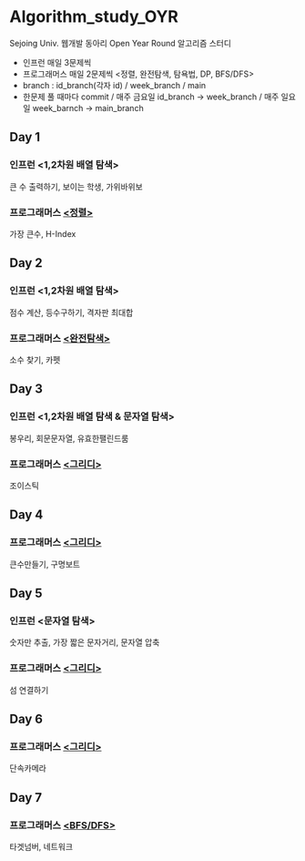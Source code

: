 # Algorithm_study_OYR

Sejoing Univ. 웹개발 동아리 Open Year Round 알고리즘 스터디

-   인프런 매일 3문제씩
-   프로그래머스 매일 2문제씩 <정렬, 완전탐색, 탐욕법, DP, BFS/DFS>
-   branch : id_branch(각자 id) / week_branch / main
-   한문제 풀 때마다 commit / 매주 금요일 id_branch -> week_branch / 매주 일요일 week_barnch -> main_branch

## Day 1

### 인프런 <1,2차원 배열 탐색>

큰 수 출력하기, 보이는 학생, 가위바위보

### 프로그래머스 [<정렬>](https://programmers.co.kr/learn/courses/30/parts/12198)

가장 큰수, H-Index

## Day 2

### 인프런 <1,2차원 배열 탐색>

점수 계산, 등수구하기, 격자판 최대합

### 프로그래머스 [<완전탐색>](https://programmers.co.kr/learn/courses/30/parts/12230)

소수 찾기, 카펫

## Day 3

### 인프런 <1,2차원 배열 탐색 & 문자열 탐색>

봉우리, 회문문자열, 유효한팰린드룸

### 프로그래머스 [<그리디>](https://programmers.co.kr/learn/courses/30/parts/12244)

조이스틱

## Day 4

### 프로그래머스 [<그리디>](https://programmers.co.kr/learn/courses/30/parts/12244)

큰수만들기, 구명보트

## Day 5

### 인프런 <문자열 탐색>

숫자만 추출, 가장 짧은 문자거리, 문자열 압축

### 프로그래머스 [<그리디>](https://programmers.co.kr/learn/courses/30/parts/12244)

섬 연결하기

## Day 6

### 프로그래머스 [<그리디>](https://programmers.co.kr/learn/courses/30/parts/12244)

단속카메라

## Day 7

### 프로그래머스 [<BFS/DFS>](https://programmers.co.kr/learn/courses/30/parts/12421)

타겟넘버, 네트워크
